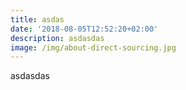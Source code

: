 ```yaml
---
title: asdas
date: '2018-08-05T12:52:20+02:00'
description: asdasdas
image: /img/about-direct-sourcing.jpg
---
```

asdasdas
